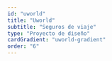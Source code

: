 ```yaml
---
id: "uworld"
title: "Uworld"
subtitle: "Seguros de viaje"
type: "Proyecto de diseño"
cardGradient: "uworld-gradient"
order: "6"
---
```

